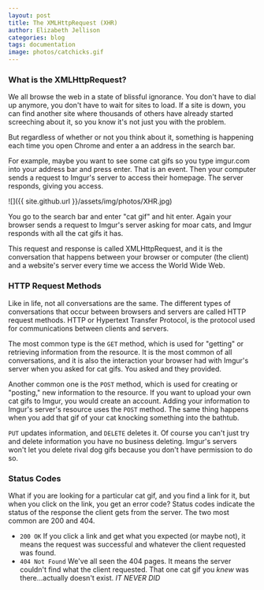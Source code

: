 ```yaml
---
layout: post
title: The XMLHttpRequest (XHR)
author: Elizabeth Jellison
categories: blog
tags: documentation
image: photos/catchicks.gif
---
```


### What is the XMLHttpRequest?

We all browse the web in a state of blissful ignorance. You don't have to dial up anymore, you don't have to wait for sites to load. If a site is down, you can find another site where thousands of others have already started screeching about it, so you know it's not just you with the problem.

But regardless of whether or not you think about it, something is happening each time you open Chrome and enter a an address in the search bar.

For example, maybe you want to see some cat gifs so you type imgur.com into your address bar and press enter. That is an event. Then your computer sends a request to Imgur's server to access their homepage. The server responds, giving you access.

![]({{ site.github.url }}/assets/img/photos/XHR.jpg)

You go to the search bar and enter "cat gif" and hit enter. Again your browser sends a request to Imgur's server asking for moar cats, and Imgur responds with all the cat gifs it has.

This request and response is called XMLHttpRequest, and it is the conversation that happens between your browser or computer (the client) and a website's server every time we access the World Wide Web.

### HTTP Request Methods

Like in life, not all conversations are the same. The different types of conversations that occur between browsers and servers are called HTTP request methods. HTTP or Hypertext Transfer Protocol, is the protocol used for communications between clients and servers.

The most common type is the `GET` method, which is used for "getting" or retrieving information from the resource. It is the most common of all conversations, and it is also the interaction your browser had with Imgur's server when you asked for cat gifs. You asked and they provided.

Another common one is the `POST` method, which is used for creating or "posting," new information to the resource. If you want to upload your own cat gifs to Imgur, you would create an account. Adding your information to Imgur's server's resource uses the `POST` method. The same thing happens when you add that gif of your cat knocking something into the bathtub.

`PUT` updates information, and `DELETE` deletes it. Of course you can't just try and delete information you have no business deleting. Imgur's servers won't let you delete rival dog gifs because you don't have permission to do so.  

### Status Codes

What if you are looking for a particular cat gif, and you find a link for it, but when you click on the link, you get an error code? Status codes indicate the status of the response the client gets from the server. The two most common are 200 and 404.

  * `200 OK`
  If you click a link and get what you expected (or maybe not), it means the request was successful and whatever the client requested was found.     
  * `404 Not Found`
  We've all seen the 404 pages. It means the server couldn't find what the client requested. That one cat gif you *knew* was there...actually doesn't exist. *IT NEVER DID*
